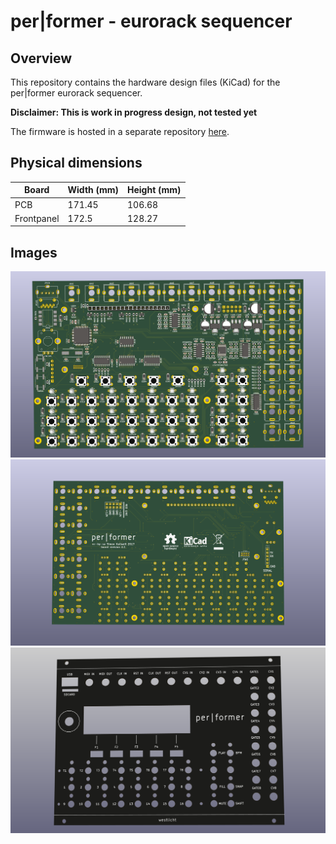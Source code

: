 # per|former - eurorack sequencer

## Overview

This repository contains the hardware design files (KiCad) for the per|former eurorack sequencer.

**Disclaimer: This is work in progress design, not tested yet**

The firmware is hosted in a separate repository [here](https://github.com/westlicht/eurorack-sequencer).

## Physical dimensions

| Board      | Width (mm) | Height (mm) |
| ---------- | ---------- | ----------- |
| PCB        | 171.45     | 106.68      |
| Frontpanel | 172.5      | 128.27      |

## Images

<a href="images/sequencer-front.png"><img src="images/sequencer-front.png"/></a>
<a href="images/sequencer-back.png"><img src="images/sequencer-back.png"/></a>
<a href="images/frontpanel.png"><img src="images/frontpanel.png"/></a>
